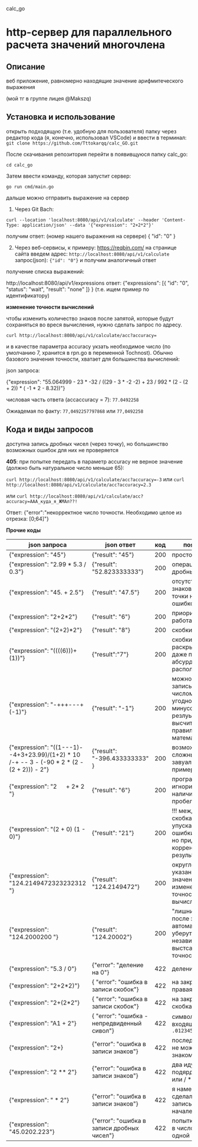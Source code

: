 calc_go
# http-сервер для параллельного расчета значений многочлена
## Описание
веб приложение, равномерно находящие значение арифмитеческого выражения

(мой тг в группе лицея @Makszq)
## Установка и использование 
открыть подходящую (т.е. удобную для пользователя) папку через редактор кода (я, конечно, использовал VSCode) и ввести в терминал:
`git clone https://github.com/Tttokarqq/calc_GO.git`

После скачивания репозитория перейти в появивщуюся папку calc_go:

`cd calc_go`

Затем ввести команду, которая запустит сервер:

`go run cmd/main.go`

дальше можно отправить выражение на сервер
1. Через Git Bach:
 
`curl --location 'localhost:8080/api/v1/calculate' --header 'Content-Type: application/json' --data '{"expression": "2+2*2"}'`

получим ответ: (номер нашего выражения на сервере)
{
    "id": "0"
}

2.  Через веб-сервисы, к примеру: https://reqbin.com/
на странице сайта введем адрес: `http://localhost:8080/api/v1/calculate`
запрос(json): `{"id": "0"}`
 и получим аналогичный ответ



получение списка выражений:

http://localhost:8080/api/v1/expressions
ответ:
{"expressions": [{
        "id": "0",
        "status": "wait",
        "result": "none"
        ]}
}
(т.е. ищем пример по идентификатору)


**изменение точности вычислений**

чтобы изменить количество знаков после запятой, которые будут сохраняться во вреся вычисления, нужно сделать запрос по адресу. 

`curl http://localhost:8080/api/v1/calculate/acc?accuracy=`

и в качестве параметра accuracy укзать необходимое число (по умолчанию 7, хранится в rpn.go в переменной Tochnost).
Обычно базового значения точности, хватает для большинства вычислений:

json запроса: 

{"expression": "55.064999 - 23 * -32 / ((29 - 3 * -2 -2) + 23 / 992 * (2 - (2 + 2)) * ( -1 * 2 - 8.32))"}

числовая часть ответа (accaccuracy = 7): `77.0492258`

Ожиадемая по факту: `77,0492257797868` или `77,0492258`

## Кода и виды запросов
доступна запись дробных чисел (через точку), но большинство возможных ошибок для них не проверяется

**405**: 
при попытке передать в параметр accuracy не верное значение (должно быть натуральное число меньше 65):

`curl http://localhost:8080/api/v1/calculate/acc?accuracy=-3` 
или 
`curl http://localhost:8080/api/v1/calculate/acc?accuracy=2.3` 

или 
`curl http://localhost:8080/api/v1/calculate/acc?accuracy=AAA_куда_я_ЖМАл??!`


Ответ:
{"error":"некорректное число точности. Необходимо целое из отрезка: [0;64]"}

**Прочие коды**

| json запроса | json ответ | код | пояснение |
|-----------------|---------|------|--------|
| {"expression": "45"} | {"result": "45"} | 200 | просто число |
| {"expression": "2.99 * 5.3 / 0.3"}| {"result": "52.823333333"} | 200 | операция с дробными |
| {"expression": "45. + 2.5"} | {"result": "47.5"} | 200 | отсутствие чисел знаков после точки не является ошибкой |
| {"expression": "2+2*2"}    | {"result": "6"}  | 200 | приоритет работает |
| {"expression": "(2+2)*2"}    | {"result": "8"}  | 200 | скобки работают |
| {"expression": "((((6)))+ (1))"} | {"result":"7"} | 200 | скобки раскрываются даже при абсурдном расположении |
| {"expression": "-+++---+(-1)"} | {"result": "-1"} | 200 | можно записывать перед числом сколько угодно плюсов и минусов, резлуьтат будет высчитан по правилам математики |
| {"expression": "((1---1)--4+3+23.99)/(1+2) * 10 /-+ -- 3 - (-90 * 2 * (2 - (2 + 2))) - 2"} | {"result": "-396.433333333" }| 200 | возможны более сложные завуалированные примеры|
| {"expression": "2  &emsp;      + 2*   2 "}| {"result": "6"} | 200 | программа игнорирует наличие\отсутсвие пробелов |
| {"expression": "(2 + 0) (1 - 0)"} | {"result": "21"} | 200 | !!! между скобками нельзы упускать знак *, ошибки не будет, но придет не корренктный результат |
| {"expression": "124.2149472323232312 "}| {"result": "124.2149472"}| 200 | округление до указанного значения (см. изменение точности вычисления) |
| {"expression": "124.2000200 "} | {"result": "124.20002"} | 200 | "лишние" нули после запятой автоматически уберутся, независимо от выстсавленной точности|
| {"expression": "5.3 / 0"}| {"error": "деление на 0"} | 422 | деление на ноль |
| {"expression": "2+2*2)"}| { "error": "ошибка в записи скобок"} | 422 | на закрытая правая скобка |
| {"expression": "2+(2*2"}| { "error": "ошибка в записи скобок"} | 422 | на закрытая левая скобка |
| {"expression": "A1 + 2"} | { "error": "ошибка - непредвиденный сивол"} | 422 | символ, не входящий в `.0123456789-+*/()` |
| {"expression": "2+} | {"error": "ошибка в записи знаков"} | 422 | последний символ не может быть знаком |
| {"expression": "2 ** 2"} | {"error": "ошибка в записи знаков"} | 422 | два идущих подярд ** или * / или / * или // |
| {"expression": " * 2"}| {"error": "ошибка в записи знаков"} | 422 | я намеренно сделал ошибкой запись / или * в начале выражения|
| {"expression": "45.0202.223"} | {"error": "ошибка в записи дробных чисел"} | 422 | попытка записать в число большей одной "."|


